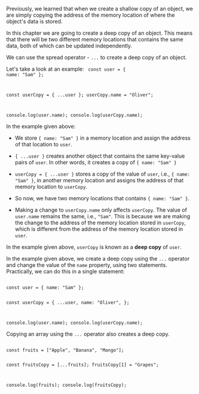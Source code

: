 Previously, we learned that when
we create a shallow copy of an object,
we are simply copying the address of
the memory location of where
the object's data is stored.

In this chapter we are going to create
a deep copy of an object.
This means that there will be two
different memory locations that
contains the same data, both of 
which can be updated independently.

We can use the spread operator - `...`
to create a deep copy of an object.

Let's take a look at an example:
<codeblock language="javascript" type="lesson">
<code>
const user = { name: "Sam" };

const userCopy = { ...user };
userCopy.name = "Oliver";

console.log(user.name);
console.log(userCopy.name);
</code>
</codeblock>

In the example given above:

- We store `{ name: "Sam" }` in a memory location
  and
  assign the address of that location to `user`.

- `{ ...user }` creates another object
  that contains the same key-value pairs of `user`.
  In other words, it creates a copy
  of `{ name: "Sam" }`

- `userCopy = { ...user }` stores a copy of
  the value of `user`,
  i.e., `{ name: "Sam" }`,
  in another memory location
  and
  assigns the address of
  that memory location to `userCopy`.

- So now, we have two memory locations
  that contains `{ name: "Sam" }`.

- Making a change to `userCopy.name` only affects `userCopy`.
  The value of `user.name` remains the same, i.e., `"Sam"`.
  This is because we are making the change to
  the address of the memory location stored in `userCopy`,
  which is different from the address of
  the memory location stored in `user`.

In the example given above,
`userCopy` is known as a
**deep copy** of `user`.

In the example given above,
we create a deep copy
using the `...` operator
and change the value of
the `name` property,
using two statements.
Practically, we can do this
in a single statement:

<codeblock language="javascript" type="lesson">
<code>
const user = { name: "Sam" };

const userCopy = {
  ...user,
  name: "Oliver",
};

console.log(user.name);
console.log(userCopy.name);
</code>
</codeblock>

Copying an array using the `...` operator
also creates a deep copy.

<codeblock language="javascript" type="lesson">
<code>
const fruits = ["Apple", "Banana", "Mango"];

const fruitsCopy = [...fruits];
fruitsCopy[1] = "Grapes";

console.log(fruits);
console.log(fruitsCopy);
</code>
</codeblock>